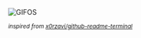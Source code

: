 <div align="justify">
<picture>
    <source media="(prefers-color-scheme: dark)" srcset="https://i.ibb.co/8NtgMFb/output-gif.gif">
    <source media="(prefers-color-scheme: light)" srcset="https://i.ibb.co/8NtgMFb/output-gif.gif">
    <img alt="GIFOS" src="https://i.ibb.co/8NtgMFb/output-gif.gif">
</picture>

<sub><i>inspired from [x0rzavi/github-readme-terminal](https://github.com/x0rzavi/github-readme-terminal)</i></sub>

</div>

<!-- Image deletion URL: https://ibb.co/wBjhyD7/a265a4f181f0c69d415b4ce7808520b6 -->
